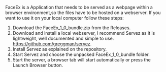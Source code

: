 FaceEx is a Application that needs to be served as a webpage within a browser environment,so the files have to be hosted on a webserver.
If you want to use it on your local computer follow these steps:
1. Download the FaceEx_1_0_bundle.zip from the Releases.
2. Download and install a local webserver, I recommend Servez as it is lightweight, well documented and simple to use. https://github.com/greggman/servez.
3. Install Servez as explained on the repository.
4. Start Servez and choose the unpacked FaceEx_1_0_bundle folder.
5. 5tart the server, a browser tab will start automatically or press the Launch Browser button.
